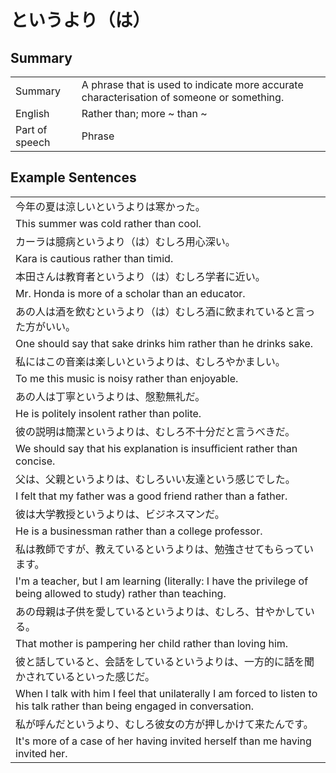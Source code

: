 # というより（は）

## Summary

<table><tr>   <td>Summary</td>   <td>A phrase that is used to indicate more accurate characterisation of someone or something.</td></tr><tr>   <td>English</td>   <td>Rather than; more ~ than ~</td></tr><tr>   <td>Part of speech</td>   <td>Phrase</td></tr></table>

## Example Sentences

<table><tr><td>今年の夏は涼しいというよりは寒かった。</td></tr><tr><td>This summer was cold rather than cool.</td></tr><tr><td>カーラは臆病というより（は）むしろ用心深い。</td></tr><tr><td>Kara is cautious rather than timid.</td></tr><tr><td>本田さんは教育者というより（は）むしろ学者に近い。</td></tr><tr><td>Mr. Honda is more of a scholar than an educator.</td></tr><tr><td>あの人は酒を飲むというより（は）むしろ酒に飲まれていると言った方がいい。</td></tr><tr><td>One should say that sake drinks him rather than he drinks sake.</td></tr><tr><td>私にはこの音楽は楽しいというよりは、むしろやかましい。</td></tr><tr><td>To me this music is noisy rather than enjoyable.</td></tr><tr><td>あの人は丁寧というよりは、慇懃無礼だ。</td></tr><tr><td>He is politely insolent rather than polite.</td></tr><tr><td>彼の説明は簡潔というよりは、むしろ不十分だと言うべきだ。</td></tr><tr><td>We should say that his explanation is insufficient rather than concise.</td></tr><tr><td>父は、父親というよりは、むしろいい友達という感じでした。</td></tr><tr><td>I felt that my father was a good friend rather than a father.</td></tr><tr><td>彼は大学教授というよりは、ビジネスマンだ。</td></tr><tr><td>He is a businessman rather than a college professor.</td></tr><tr><td>私は教師ですが、教えているというよりは、勉強させてもらっています。</td></tr><tr><td>I'm a teacher, but I am learning (literally: I have the privilege of being allowed to study) rather than teaching.</td></tr><tr><td>あの母親は子供を愛しているというよりは、むしろ、甘やかしている。</td></tr><tr><td>That mother is pampering her child rather than loving him.</td></tr><tr><td>彼と話していると、会話をしているというよりは、一方的に話を聞かされているといった感じだ。</td></tr><tr><td>When I talk with him I feel that unilaterally I am forced to listen to his talk rather than being engaged in conversation.</td></tr><tr><td>私が呼んだというより、むしろ彼女の方が押しかけて来たんです。</td></tr><tr><td>It's more of a case of her having invited herself than me having invited her.</td></tr></table>

